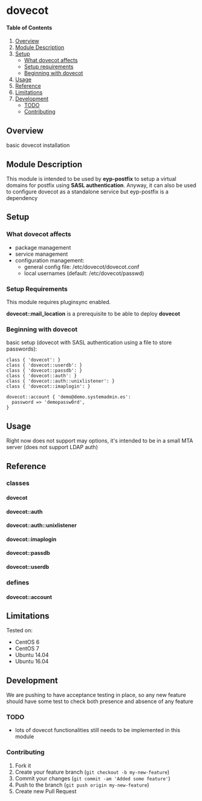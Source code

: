 # dovecot

#### Table of Contents

1. [Overview](#overview)
2. [Module Description](#module-description)
3. [Setup](#setup)
    * [What dovecot affects](#what-dovecot-affects)
    * [Setup requirements](#setup-requirements)
    * [Beginning with dovecot](#beginning-with-dovecot)
4. [Usage](#usage)
5. [Reference](#reference)
5. [Limitations](#limitations)
6. [Development](#development)
    * [TODO](#todo)
    * [Contributing](#contributing)

## Overview

basic dovecot installation

## Module Description

This module is intended to be used by **eyp-postfix** to setup a virtual domains for postfix using **SASL authentication**. Anyway, it can also be used to configure dovecot as a standalone service but eyp-postfix is a dependency

## Setup

### What dovecot affects

* package management
* service management
* configuration management:
  * general config file: /etc/dovecot/dovecot.conf
  * local usernames (default: /etc/dovecot/passwd)

### Setup Requirements

This module requires pluginsync enabled.

**dovecot::mail_location** is a prerequisite to be able to deploy **dovecot**

### Beginning with dovecot

basic setup (dovecot with SASL authentication using a file to store passwords):

```
class { 'dovecot': }
class { 'dovecot::userdb': }
class { 'dovecot::passdb': }
class { 'dovecot::auth': }
class { 'dovecot::auth::unixlistener': }
class { 'dovecot::imaplogin': }

dovecot::account { 'demo@demo.systemadmin.es':
  password => 'demopassw0rd',
}
```

## Usage

Right now does not support may options, it's intended to be in a small MTA server (does not support LDAP auth)

## Reference

### classes

#### dovecot

#### dovecot::auth

#### dovecot::auth::unixlistener

#### dovecot::imaplogin

#### dovecot::passdb

#### dovecot::userdb

### defines

#### dovecot::account

## Limitations

Tested on:
* CentOS 6
* CentOS 7
* Ubuntu 14.04
* Ubuntu 16.04

## Development

We are pushing to have acceptance testing in place, so any new feature should
have some test to check both presence and absence of any feature

### TODO

* lots of dovecot functionalities still needs to be implemented in this module

### Contributing

1. Fork it
2. Create your feature branch (`git checkout -b my-new-feature`)
3. Commit your changes (`git commit -am 'Added some feature'`)
4. Push to the branch (`git push origin my-new-feature`)
5. Create new Pull Request
